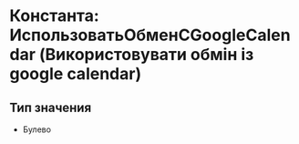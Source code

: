 ﻿# Константа: ИспользоватьОбменСGoogleCalendar (Використовувати обмін із google calendar)

## Тип значения

- Булево

